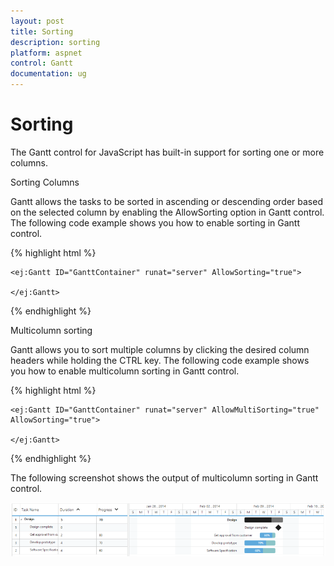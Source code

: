 ```yaml
---
layout: post
title: Sorting
description: sorting
platform: aspnet
control: Gantt
documentation: ug
---
```


# Sorting

The Gantt control for JavaScript has built-in support for sorting one or more columns.

Sorting Columns

Gantt allows the tasks to be sorted in ascending or descending order based on the selected column by enabling the AllowSorting option in Gantt control. The following code example shows you how to enable sorting in Gantt control.



{% highlight html %}



    <ej:Gantt ID="GanttContainer" runat="server" AllowSorting="true">

    </ej:Gantt>



{% endhighlight %}

Multicolumn sorting

Gantt allows you to sort multiple columns by clicking the desired column headers while holding the CTRL key. The following code example shows you how to enable multicolumn sorting in Gantt control.



{% highlight html %}



    <ej:Gantt ID="GanttContainer" runat="server" AllowMultiSorting="true"  AllowSorting="true">

    </ej:Gantt>



{% endhighlight %}



The following screenshot shows the output of multicolumn sorting in Gantt control.



![](Sorting_images/Sorting_img1.png)



